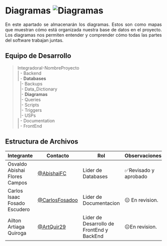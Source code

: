 # Diagramas ![Diagramas](https://img.shields.io/badge/Diagramas-Yes-brightgreen)

<p align = justify>
En este apartado se almacenarán los diagramas. Estos son como mapas que muestran cómo está organizada nuestra base de datos en el proyecto. Los diagramas nos permiten entender y comprender cómo todas las partes del software trabajan juntas.
</p>


## Equipo de Desarrollo
>IntegradoraI-NombreProyecto<br>
>| - Backend <br>
>| - **Databases**<br>
>&nbsp;&nbsp;|- Backups<br>
>&nbsp;&nbsp;|- Data_Dictionary<br>
>&nbsp;&nbsp;|- **Diagramas**<br>
>&nbsp;&nbsp;|- Queries<br>
>&nbsp;&nbsp;|- Scripts<br>
>&nbsp;&nbsp;|- Triggers<br>
>&nbsp;&nbsp;|- USPs<br>
>| - Documentation<br>
>| - FrontEnd


## Estructura de Archivos
|Integrante|Contacto|Rol|Observaciones|
|------------|--------|---|---|
|Osvaldo Abishai Flores Campos|[@AbishaiFC](https://github.com/AbishaiFC)|Lider de Databases|✅Revisado y aprobado|
|Carlos Isaac Fosado Escudero|[@CarlosFosadoo](https://github.com/CarlosFosadoo)|Lider de Documentacion|😐 En revision.|
|Ailton Artiaga Quiroga|[@ArtQuir29](https://github.com/ArtQuir29)|Lider de Desarrollo de FrontEnd y BackEnd |😐En revision.|
